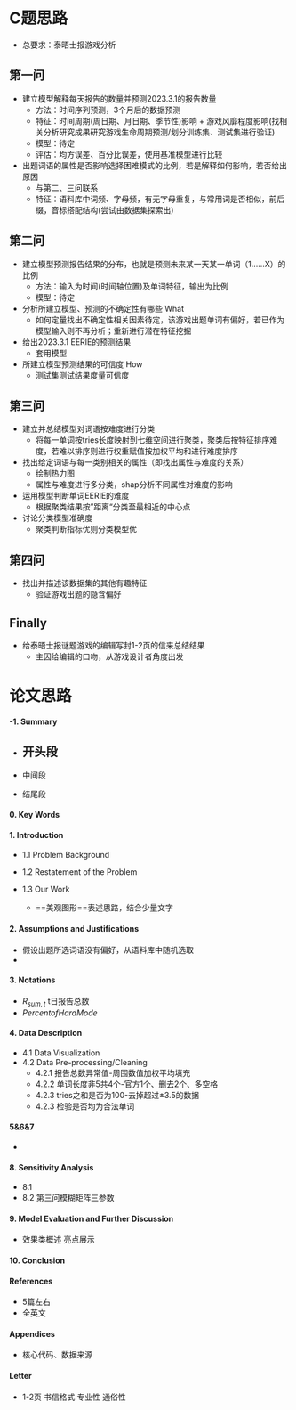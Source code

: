 # C题思路

- 总要求：泰晤士报游戏分析

## 第一问

- 建立模型解释每天报告的数量并预测2023.3.1的报告数量
  - 方法：时间序列预测，3个月后的数据预测
  - 特征：时间周期(周日期、月日期、季节性)影响 + 游戏风靡程度影响(找相关分析研究成果研究游戏生命周期预测/划分训练集、测试集进行验证)
  - 模型：待定
  - 评估：均方误差、百分比误差，使用基准模型进行比较
- 出题词语的属性是否影响选择困难模式的比例，若是解释如何影响，若否给出原因
  - 与第二、三问联系
  - 特征：语料库中词频、字母频，有无字母重复，与常用词是否相似，前后缀，音标搭配结构(尝试由数据集探索出)

## 第二问

- 建立模型预测报告结果的分布，也就是预测未来某一天某一单词（1……X）的比例
  - 方法：输入为时间(时间轴位置)及单词特征，输出为比例
  - 模型：待定
- 分析所建立模型、预测的不确定性有哪些 What
  - 如何定量找出不确定性相关因素待定，该游戏出题单词有偏好，若已作为模型输入则不再分析；重新进行潜在特征挖掘
- 给出2023.3.1 EERIE的预测结果
  - 套用模型
- 所建立模型预测结果的可信度 How
  - 测试集测试结果度量可信度

## 第三问

- 建立并总结模型对词语按难度进行分类
  - 将每一单词按tries长度映射到七维空间进行聚类，聚类后按特征排序难度，若难以排序则进行权重赋值按加权平均和进行难度排序
- 找出给定词语与每一类别相关的属性（即找出属性与难度的关系）
  - 绘制热力图
  - 属性与难度进行多分类，shap分析不同属性对难度的影响
- 运用模型判断单词EERIE的难度
  - 根据聚类结果按”距离“分类至最相近的中心点
- 讨论分类模型准确度
  - 聚类判断指标优则分类模型优

## 第四问

- 找出并描述该数据集的其他有趣特征
  - 验证游戏出题的隐含偏好

## Finally

- 给泰晤士报谜题游戏的编辑写封1-2页的信来总结结果
  - 主因给编辑的口吻，从游戏设计者角度出发
  
    



# 论文思路

#### -1. Summary

- 开头段
  - 

- 中间段
- 结尾段

#### 0. Key Words



#### 1. Introduction

- 1.1 Problem Background

- 1.2 Restatement of the Problem
- 1.3 Our Work
  - ==美观图形==表述思路，结合少量文字

#### 2. Assumptions and Justifications

- 假设出题所选词语没有偏好，从语料库中随机选取
- 

#### 3. Notations 

- $R_{sum,t}$ t日报告总数 
- $Percent of Hard Mode$

#### 4. Data Description

- 4.1 Data Visualization
- 4.2 Data Pre-processing/Cleaning
  - 4.2.1 报告总数异常值-周围数值加权平均填充
  - 4.2.2 单词长度非5共4个-官方1个、删去2个、多空格
  - 4.2.3 tries之和是否为100-去掉超过±3.5的数据
  - 4.2.3 检验是否均为合法单词

#### 5&6&7

- 

#### 8. Sensitivity Analysis

- 8.1 
- 8.2 第三问模糊矩阵三参数

#### 9. Model Evaluation and Further Discussion

- 效果类概述 亮点展示

#### 10. Conclusion



#### References

- 5篇左右
- 全英文

#### Appendices

- 核心代码、数据来源

#### Letter

- 1-2页 书信格式 专业性 通俗性 

